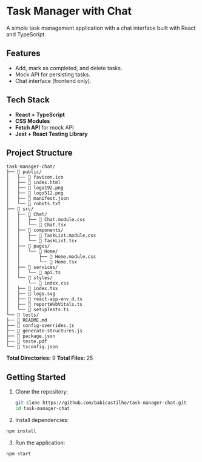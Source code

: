 # Task Manager with Chat

A simple task management application with a chat interface built with React and TypeScript.

## Features
- Add, mark as completed, and delete tasks.
- Mock API for persisting tasks.
- Chat interface (frontend only).

## Tech Stack
- **React + TypeScript**
- **CSS Modules**
- **Fetch API** for mock API
- **Jest + React Testing Library**

## Project Structure
```
task-manager-chat/
├── 📂 public/
│   ├── 📄 favicon.ico
│   ├── 📄 index.html
│   ├── 📄 logo192.png
│   ├── 📄 logo512.png
│   ├── 📄 manifest.json
│   └── 📄 robots.txt
├── 📂 src/
│   ├── 📂 Chat/
│   │   ├── 📄 Chat.module.css
│   │   └── 📄 Chat.tsx
│   ├── 📂 components/
│   │   ├── 📄 TaskList.module.css
│   │   └── 📄 TaskList.tsx
│   ├── 📂 pages/
│   │   └── 📂 Home/
│   │       ├── 📄 Home.module.css
│   │       └── 📄 Home.tsx
│   ├── 📂 services/
│   │   └── 📄 api.ts
│   └── 📂 styles/
│       └── 📄 index.css
│   ├── 📄 index.tsx
│   ├── 📄 logo.svg
│   ├── 📄 react-app-env.d.ts
│   ├── 📄 reportWebVitals.ts
│   └── 📄 setupTests.ts
└── 📂 tests/
├── 📄 README.md
├── 📄 config-overrides.js
├── 📄 generate-structures.js
├── 📄 package.json
├── 📄 teste.pdf
└── 📄 tsconfig.json
```

**Total Directories:** 9
**Total Files:** 25


## Getting Started
1. Clone the repository:
   ```bash
   git clone https://github.com/babicastilho/task-manager-chat.git
   cd task-manager-chat
   ```

2. Install dependencies:
  ```bash
  npm install
  ```

3. Run the application:
  ```bash
  npm start
  ```

## 

